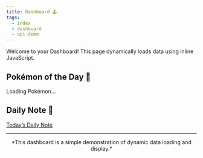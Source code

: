 ```yaml
---
title: Dashboard 🕹️
tags:
  - index
  - dashboard
  - api-demo
---
```

Welcome to your Dashboard! This page dynamically loads data using inline JavaScript.

## Pokémon of the Day 🎲
<div id="pokemon-info">Loading Pokémon...</div>

## Daily Note 📅
<a id="daily-note-link" href="#">Today’s Daily Note</a>

<script>
  // Load and display Pokémon data
  (async function loadPokemon() {
    const pokemonInfo = document.getElementById('pokemon-info');
    try {
      const randomId = Math.floor(Math.random() * 150) + 1; // Random Pokémon ID from 1 to 150
      const response = await fetch(`https://pokeapi.co/api/v2/pokemon/${randomId}`);
      const data = await response.json();

      // Render the Pokémon details in a clear format
      pokemonInfo.innerHTML = `
        <h2>${data.name.toUpperCase()}</h2>
        <img src="${data.sprites.front_default}" alt="${data.name}" style="width: 150px; height: auto;" />
        <p><strong>Type:</strong> ${data.types.map(typeInfo => typeInfo.type.name).join(', ')}</p>
      `;
    } catch (error) {
      pokemonInfo.innerText = 'Failed to load Pokémon. Please try again later.';
      console.error('Error fetching Pokémon data:', error);
    }
  })();

  // Set Daily Note link to today's date
  (function setDailyNoteLink() {
    const link = document.getElementById('daily-note-link');
    if (link) {
      const today = new Date();
      const yyyy = today.getFullYear();
      const mm = String(today.getMonth() + 1).padStart(2, '0');
      const dd = String(today.getDate()).padStart(2, '0');
      link.href = `/Daily-Notes/${yyyy}-${mm}-${dd}`;
      link.innerText = `Daily Note for ${yyyy}-${mm}-${dd}`;
    }
  })();
</script>

---

<div align="center">
*This dashboard is a simple demonstration of dynamic data loading and display.*
</div>
